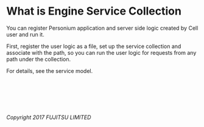 # What is Engine Service Collection

You can register Personium application and server side logic created by Cell user and run it.

First, register the user logic as a file, set up the service collection and associate with the path, so you can run the user logic for requests from any path under the collection.

For details, see the service model.<br><br><br><br><br><br>

###### Copyright 2017 FUJITSU LIMITED